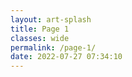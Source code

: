 ```yaml
---
layout: art-splash
title: Page 1
classes: wide
permalink: /page-1/
date: 2022-07-27 07:34:10
---
```

